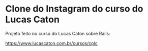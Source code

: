 # Clone do Instagram do curso do Lucas Caton

Projeto feito no curso do Lucas Caton sobre Rails:

https://www.lucascaton.com.br/cursos/cplc